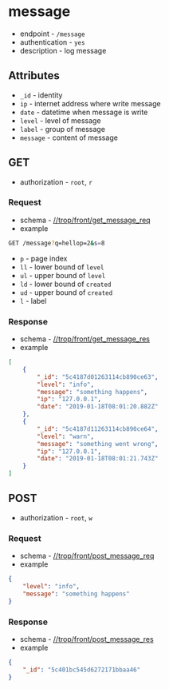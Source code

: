 # message

* endpoint - `/message`
* authentication - `yes`
* description - log message

## Attributes

* `_id` - identity
* `ip` - internet address where write message
* `date` - datetime when message is write
* `level` - level of message
* `label` - group of message
* `message` - content of message

## GET

* authorization - `root`, `r`

### Request

* schema - [//trop/front/get_message_req](../schema/front/get_message_req.json)
* example

```bash
GET /message?q=hellop=2&s=8
```

* `p` - page index
* `ll` - lower bound of `level`
* `ul` - upper bound of `level`
* `ld` - lower bound of `created`
* `ud` - upper bound of `created`
* `l` - label

### Response

* schema - [//trop/front/get_message_res](../schema/front/get_message_res.json)
* example

```json
[
    {
        "_id": "5c4187d01263114cb890ce63",
        "level": "info",
        "message": "something happens",
        "ip": "127.0.0.1",
        "date": "2019-01-18T08:01:20.882Z"
    },
    {
        "_id": "5c4187d11263114cb890ce64",
        "level": "warn",
        "message": "something went wrong",
        "ip": "127.0.0.1",
        "date": "2019-01-18T08:01:21.743Z"
    }
]
```

## POST

* authorization - `root`, `w`

### Request

* schema - [//trop/front/post_message_req](../schema/front/post_message_req.json)
* example

```json
{
    "level": "info",
    "message": "something happens"
}
```

### Response

* schema - [//trop/front/post_message_res](../schema/front/post_message_res.json)
* example

```json
{
    "_id": "5c401bc545d6272171bbaa46"
}
```

